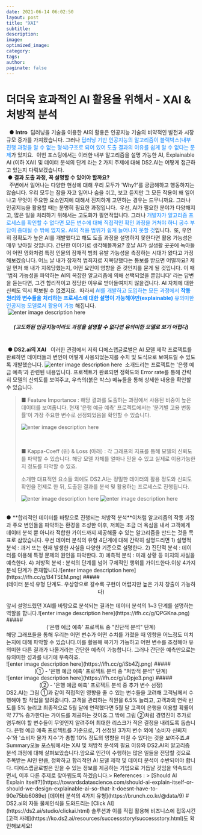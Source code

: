 ```yaml
---
date: 2021-06-14 06:02:50
layout: post
title: "XAI"
subtitle:
description:
image:
optimized_image:
category:
tags:
author:
paginate: false
---
```

# 더더욱 효과적인 AI 활용을 위해서 - XAI & 처방적 분석
​
​
● **Intro**
​
딥러닝을 기술을 이용한 AI의 활용은 인공지능 기술의 비약적인 발전과 시장 규모 증가를 가져왔습니다. 그러나  <font color='#0A84FF'>딥러닝 기반 인공지능의 알고리즘이 블랙박스(내부 진행 과정을 알 수 없는 형식)구조로 되어 있어 도출 결과의 이유를 쉽게 알 수 없다는 문제</font>가 있지요. 
​
이번 포스팅에서는 이러한 내부 알고리즘을 설명 가능한 AI, Explainable AI (이하 XAI) 및 데이터 분석의 단계 라는 2 가지 주제에 대해 DS2.AI는 어떻게 접근하고 있는지 다뤄보겠습니다.
​
<br>
​
● **결과 도출 과정, 꼭 설명할 수 있어야 할까요?**
<br>
​
​
주변에서 일어나는 다양한 현상에 대해 우리 모두가 'Why?'를 궁금해하고 행동하지는 않습니다. 우리 모두는 잠을 자고 일어나 숨을 쉬고, 보고 듣지만 그 모든 작용이 왜 일어나고 무엇이 주요한 요소인지에 대해서 진지하게 고민하는 경우는 드무니까요. 그러나 인공지능을 활용할 때는 분명히 필요한 과정입니다. 
​
우선, AI가 필요한 분야가 다양해지고, 많은 일을 처리하기 위해서는 고도화가 필연적입니다. 그러나  <font color='#0A84FF'>개발자가 알고리즘 프로세스를 확인할 수 없다면 모든 변수에 대해 직접적인 확인 과정을 거쳐야 하니 공수 부담이 증대될 수 밖에 없지요. AI의 적용 범위가 쉽게 늘어나지 못할 것</font>입니다.
​
 또, 우연히 정확도가 높은 AI를 개발했다고 해도 도출 과정을 설명하지 못한다면 활용 가능성은 매우 낮아질 것입니다. 간단한 이야기로 생각해볼까요? 훗날 AI가 실생활 곳곳에 녹아들어 어떤 영화처럼 특정 인물의 잠재적 범죄 유발 가능성을 측정하는 시대가 왔다고 가정 해보겠습니다. 어느 날 내가 잠재적 범죄자로 지목당했다는 통보를 받으면 어떨까요? 제일 먼저 왜 내가 지목당했는지, 어떤 요인이 영향을 준 것인지를 묻게 될 것입니다. 이 때 '범죄 가능성을 파악하는 AI의 복잡한 알고리즘에 의해 선택되었을 뿐입니다' 라는 답변을 듣는다면, 그건 합리적이고 정당한 이유로 받아들여지지 않을겁니다. AI 자체에 대한 신뢰도 역시 확보될 수 없겠지요. 
​
따라서  <font color='#0A84FF'>AI를 개발하고 도입하는 모든 과정에서 **작동 원리와 변수들을 처리하는 프로세스에 대한 설명이 가능해야만(explainable)** 유의미한 인공지능 모델로서 활용이 가능 </font>해집니다.
​
<br>
​
![enter image description here](https://ifh.cc/g/wGe87c.jpg)
##### <center>(고도화된 인공지능이라도 과정을 설명할 수 없다면 유의미한 모델로 보기 어렵다)</center>
​
<br>
​
● **DS2.ai의 XAI**
​
​
이러한 관점에서 저희 디에스랩글로벌은 AI 모델 제작 프로젝트를 완료하면 데이터들과 변인이 어떻게 사용되었는지를 수치 및 도식으로 보여드릴 수 있도록 개발했습니다.
​
![enter image description here](https://ifh.cc/g/tWzIvY.png)
​
소개드리는 프로젝트는 '은행 예금 예측'과 관련된 내용입니다. 프로젝트가 완료되면 정확도와 Error rate를 통해 간략히 모델의 신뢰도를 보여주고, 우측의(붉은 박스) 메뉴들을 통해 상세한 내용을 확인할 수 있습니다.
​
> ■ Feature Importance : 해당 결과를 도출하는 과정에서 사용된 비중이 높은 데이터를 보여줍니다. 현재 '은행 예금 예측' 프로젝트에서는 '분기별 고용 변동률'이 가장 주요한 변수로 선정되었음을 확인할 수 있습니다.
> 
> ![enter image description here](https://ifh.cc/g/HozUoH.jpg)
>
><br>
>
>■ Kappa-Coeff (위) & Loss (아래) : 각 그래프의 지표를 통해 모델의 신뢰도를 파악할 수 있습니다. 해당 모델 자체를 얼마나 믿을 수 있고 실제로 이용가능한지 정도를 파악할 수 있죠.
>
>소개한 대표적인 요소들 외에도 DS2.AI는 정밀한 데이터의 활용 정도와 신뢰도 확인을 전제로 한 뒤, 도출된 결과를 분석 및 활용하는 프로세스로 진행됩니다.
>
>![enter image description here](https://ifh.cc/g/kHWAwv.png)
>![enter image description here](https://ifh.cc/g/uAxN1p.png)
​
<br>
​
● **합리적인 데이터를 바탕으로 진행되는 처방적 분석**
​
이처럼 알고리즘의 작동 과정과 주요 변인들을 파악하는 환경을 조성한 이후, 저희는 조금 더 욕심을 내서 고객에게 데이터 분석 뿐 아니라 적합한 가이드까지 제공해줄 수 있는 알고리즘을 만드는 것을 목표로 삼았습니다. 
우선 데이터 분석의 유형 4단계에 대해 간략히 설명드리면 
1) 설명적 분석 : 과거 또는 현재 발생한 사실을 다양한 기준으로 설명한다. 
2) 진단적 분석 : 데이터를 이용해 특정 문제의 원인을 파악한다. 
3) 예측적 분석 : 미래 상황 등 미지의 사실을 예측한다. 
4) 처방적 분석 : 분석의 단계를 넘어 구체적인 행위를 가이드한다. 
​
이상 4가지 분석 단계가 존재합니다.
​
![enter image description here](https://ifh.cc/g/B4TSEM.png)
##### <center>(데이터 분석 유형 단계도. 우상향으로 갈수록 구현이 어렵지만 높은 가치 창출이 가능하다)</center>
<br>
앞서 설명드렸던 XAI를 바탕으로 분석되는 결과는 데이터 분석의 1~3 단계를 설명하는 역할을 합니다.
​
![enter image description here](https://ifh.cc/g/QPGKna.png)
##### <center>('은행 예금 예측' 프로젝트 중 "진단적 분석" 단계)</center>
​
해당 그래프들을 통해 우리는 어떤 변수가 어떤 수치를 가졌을 때 영향을 어느정도 미치는지에 대해 파악할 수 있습니다. 
​
이를 활용해 복기가 가능하고 어떤 변수를 조정해야 유의미한 다른 결과가 나올거라는 간단한 예측이 가능합니다. 그러나 간단한 예측만으로는 유의미한 성과를 내기에 부족하죠.
​
<br>
​
![enter image description here](https://ifh.cc/g/iSb4Zj.png)
##### <center>(① - '은행 예금 예측' 프로젝트 분석 중 "처방적 분석" 단계)</center>
​
![enter image description here](https://ifh.cc/g/uDpje3.png)
##### <center>(② - '은행 예금 예측' 프로젝트 분석 중 추가 변수 선정)</center>
​
DS2.AI는 그림 ①과 같이 직접적인 영향을 줄 수 있는 변수들을 고려해 고객님께서 수행해야 할 작업을 알려줍니다. 
고객을 관리하는 직원을 6.5% 늘리고, 고객과의 연락 빈도를 5% 늘리고 최종적으로 5월 달에 연락했다면 5월 달 고객이 은행을 이용할 확률이 약 77% 증가한다는 가이드를 제공하는 것이죠. 
​
그 밖에 그림 ②처럼 경영진이 추가로 염두해야 할 변수들이 무엇인지 알려주어 최대한 리스크가 적은 결정을 내리도록 돕습니다. 은행 예금 예측 프로젝트를 기준으로, 기 선정된 3가지 변수 외에 '소비자 신뢰지수'와 '소비자 물가 지수'가 총합 10% 정도의 영향을 미칠 수 있다는 것을 보여주죠.
​
​
# Summary
​
오늘 포스팅에서는 XAI 및 처방적 분석의 필요 이유와 DS2.AI의 알고리즘 분석 과정에 대해 살펴보았습니다. 
​
앞으로 인간이 수행하는 많은 일들을 전담할 것으로 주목받는 AI인 만큼, 정확하고 합리적인 AI 모델 제작 및 데이터 분석이 수반되어야 합니다. 
디에스랩글로벌은 믿을 수 있는 정보를 제공하는 기업으로 거듭날 것임을 약속드리면서, 이후 다른 주제로 찾아뵙도록 하겠습니다.
​
> References :
>  [Should AI Explain itself?](https://towardsdatascience.com/should-ai-explain-itself-or-should-we-design-explainable-ai-so-that-it-doesnt-have-to-90e75bb6089e)
[데이터 분석의 4가지 유형](https://brunch.co.kr/@data/9)
#
​
DS2.ai의 자동 물체인식을 도와드리는 [Click AI](https://ds2.ai/studio/clickai.html) 솔루션과 이를 직접 활용해 비즈니스에 접목시킨 [고객 사례](https://ko.ds2.ai/resources/successstory/successstory.html)도 확인해보세요!

